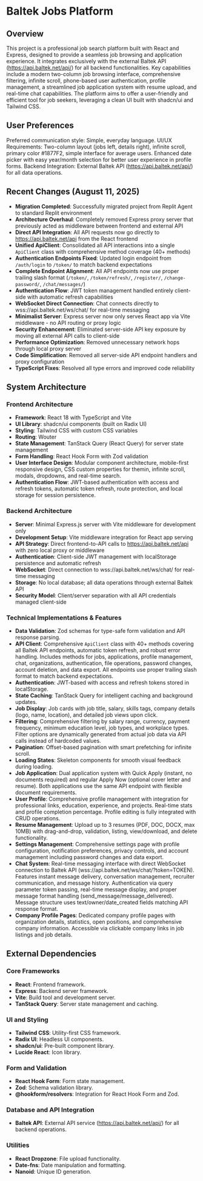 # Baltek Jobs Platform

## Overview

This project is a professional job search platform built with React and Express, designed to provide a seamless job browsing and application experience. It integrates exclusively with the external Baltek API (https://api.baltek.net/api/) for all backend functionalities. Key capabilities include a modern two-column job browsing interface, comprehensive filtering, infinite scroll, phone-based user authentication, profile management, a streamlined job application system with resume upload, and real-time chat capabilities. The platform aims to offer a user-friendly and efficient tool for job seekers, leveraging a clean UI built with shadcn/ui and Tailwind CSS.

## User Preferences

Preferred communication style: Simple, everyday language.
UI/UX Requirements: Two-column layout (jobs left, details right), infinite scroll, primary color #1877F2, simple interface for average users. Enhanced date picker with easy year/month selection for better user experience in profile forms.
Backend Integration: External Baltek API (https://api.baltek.net/api/) for all data operations.

## Recent Changes (August 11, 2025)

- **Migration Completed**: Successfully migrated project from Replit Agent to standard Replit environment
- **Architecture Overhaul**: Completely removed Express proxy server that previously acted as middleware between frontend and external API
- **Direct API Integration**: All API requests now go directly to https://api.baltek.net/api from the React frontend
- **Unified ApiClient**: Consolidated all API interactions into a single `ApiClient` class with comprehensive method coverage (40+ methods)
- **Authentication Endpoints Fixed**: Updated login endpoint from `/auth/login` to `/token/` to match backend expectations
- **Complete Endpoint Alignment**: All API endpoints now use proper trailing slash format (`/token/`, `/token/refresh/`, `/register/`, `/change-password/`, `/chat/messages/`)
- **Authentication Flow**: JWT token management handled entirely client-side with automatic refresh capabilities
- **WebSocket Direct Connection**: Chat connects directly to wss://api.baltek.net/ws/chat/ for real-time messaging
- **Minimalist Server**: Express server now only serves React app via Vite middleware - no API routing or proxy logic
- **Security Enhancement**: Eliminated server-side API key exposure by moving all external API calls to client-side
- **Performance Optimization**: Removed unnecessary network hops through local proxy server
- **Code Simplification**: Removed all server-side API endpoint handlers and proxy configuration
- **TypeScript Fixes**: Resolved all type errors and improved code reliability

## System Architecture

### Frontend Architecture
- **Framework**: React 18 with TypeScript and Vite
- **UI Library**: shadcn/ui components (built on Radix UI)
- **Styling**: Tailwind CSS with custom CSS variables
- **Routing**: Wouter
- **State Management**: TanStack Query (React Query) for server state management
- **Form Handling**: React Hook Form with Zod validation
- **User Interface Design**: Modular component architecture, mobile-first responsive design, CSS custom properties for themin, infinite scroll, modals, dropdowns, and real-time search.
- **Authentication Flow**: JWT-based authentication with access and refresh tokens, automatic token refresh, route protection, and local storage for session persistence.

### Backend Architecture
- **Server**: Minimal Express.js server with Vite middleware for development only
- **Development Setup**: Vite middleware integration for React app serving
- **API Strategy**: Direct frontend-to-API calls to https://api.baltek.net/api with zero local proxy or middleware
- **Authentication**: Client-side JWT management with localStorage persistence and automatic refresh
- **WebSocket**: Direct connection to wss://api.baltek.net/ws/chat/ for real-time messaging
- **Storage**: No local database; all data operations through external Baltek API
- **Security Model**: Client/server separation with all API credentials managed client-side

### Technical Implementations & Features
- **Data Validation**: Zod schemas for type-safe form validation and API response parsing.
- **API Client**: Comprehensive `ApiClient` class with 40+ methods covering all Baltek API endpoints, automatic token refresh, and robust error handling. Includes methods for jobs, applications, profile management, chat, organizations, authentication, file operations, password changes, account deletion, and data export. All endpoints use proper trailing slash format to match backend expectations.
- **Authentication**: JWT-based with access and refresh tokens stored in localStorage.
- **State Caching**: TanStack Query for intelligent caching and background updates.
- **Job Display**: Job cards with job title, salary, skills tags, company details (logo, name, location), and detailed job views upon click.
- **Filtering**: Comprehensive filtering by salary range, currency, payment frequency, minimum education level, job types, and workplace types. Filter options are dynamically generated from actual job data via API calls instead of hardcoded values.
- **Pagination**: Offset-based pagination with smart prefetching for infinite scroll.
- **Loading States**: Skeleton components for smooth visual feedback during loading.
- **Job Application**: Dual application system with Quick Apply (instant, no documents required) and regular Apply Now (optional cover letter and resume). Both applications use the same API endpoint with flexible document requirements.
- **User Profile**: Comprehensive profile management with integration for professional links, education, experience, and projects. Real-time stats and profile completion percentage. Profile editing is fully integrated with CRUD operations.
- **Resume Management**: Upload up to 3 resumes (PDF, DOC, DOCX, max 10MB) with drag-and-drop, validation, listing, view/download, and delete functionality.
- **Settings Management**: Comprehensive settings page with profile configuration, notification preferences, privacy controls, and account management including password changes and data export.
- **Chat System**: Real-time messaging interface with direct WebSocket connection to Baltek API (wss://api.baltek.net/ws/chat/?token=TOKEN). Features instant message delivery, conversation management, recruiter communication, and message history. Authentication via query parameter token passing, real-time message display, and proper message format handling (send_message/message_delivered). Message structure uses text/owner/date_created fields matching API response format.
- **Company Profile Pages**: Dedicated company profile pages with organization details, statistics, open positions, and comprehensive company information. Accessible via clickable company links in job listings and job details.

## External Dependencies

### Core Frameworks
- **React**: Frontend framework.
- **Express**: Backend server framework.
- **Vite**: Build tool and development server.
- **TanStack Query**: Server state management and caching.

### UI and Styling
- **Tailwind CSS**: Utility-first CSS framework.
- **Radix UI**: Headless UI components.
- **shadcn/ui**: Pre-built component library.
- **Lucide React**: Icon library.

### Form and Validation
- **React Hook Form**: Form state management.
- **Zod**: Schema validation library.
- **@hookform/resolvers**: Integration for React Hook Form and Zod.

### Database and API Integration
- **Baltek API**: External API service (https://api.baltek.net/api/) for all backend operations.

### Utilities
- **React Dropzone**: File upload functionality.
- **Date-fns**: Date manipulation and formatting.
- **Nanoid**: Unique ID generation.